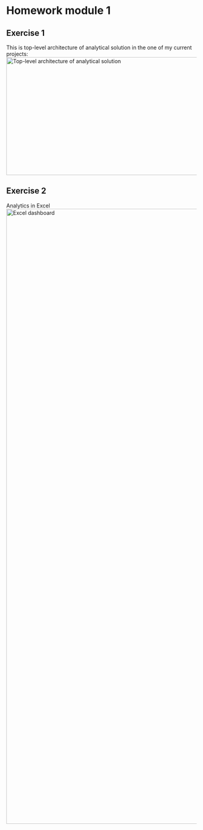 #  Homework module 1
## Exercise 1
This is top-level architecture of analytical solution in the one of my current projects:
<image src="https://github.com/vkpichugina/datalearn/blob/main/DE101/Module01/Architecture.png" alt="Top-level architecture of analytical solution" height=311 width=525>
## Exercise 2
Analytics in Excel
<image src="https://github.com/vkpichugina/datalearn/blob/main/DE101/Module01/Dashboard%20Superstore.png?raw=true" alt="Excel dashboard" height=1622>